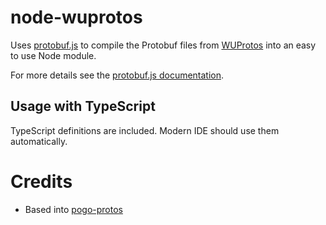 # node-wuprotos
Uses [protobuf.js](https://github.com/dcodeIO/protobuf.js) to compile the Protobuf files from
[WUProtos](https://github.com/Furtif/WUProtos) into an easy to use Node module.

For more details see the [protobuf.js documentation](https://github.com/dcodeIO/protobuf.js/wiki).

## Usage with TypeScript
TypeScript definitions are included. Modern IDE should use them automatically.

# Credits
 - Based into [pogo-protos](https://github.com/pogosandbox/pogo-protos)

